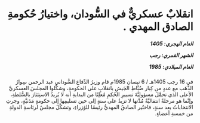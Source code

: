 <h1 dir="rtl">انقلابٌ عسكريٌّ في السُّودان، واختيارُ حُكومةِ الصادق المهدي .</h1>

<h5 dir="rtl">العام الهجري:  1405

الشهر القمري: رجب

العام الميلادي: 1985</h5>

<p dir="rtl">في 16 رجب 1405هـ / 6 نيسان 1985م قام وزيرُ الدِّفاع السُّوداني عبد الرحمن سِوارُ الذَّهَب مع عددٍ من كِبار ضُبَّاطِ الجَيشِ بانقلابٍ على الحكومةِ، وشكَّلوا المجلسَ العسكريَّ الأعلى الذي تحمَّلَ مسؤوليَّةَ تسييرِ الحُكمِ مُعلِنًا من البدايةِ أنه لا يُريدُ الاستِئثارَ بالسُّلطةِ، وإنَّما هو مرحلةٌ انتقاليَّةٌ مُدَّتها لا تزيدُ على سنةٍ إلى حين تسليمِها إلى حكومةٍ مَدَنيَّةٍ، وجرتِ الانتخاباتُ بعد سنةٍ، فاختُير الصادقُ المهديُّ رئيسًا للوُزراءِ، وتشكَّلَ مجلسٌ لرئاسةِ الدولةِ من خمسةِ أعضاءٍ.</p></br>
